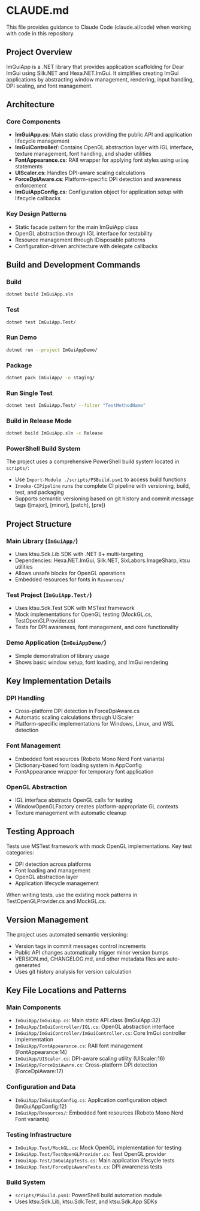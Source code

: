 # CLAUDE.md

This file provides guidance to Claude Code (claude.ai/code) when working with code in this repository.

## Project Overview

ImGuiApp is a .NET library that provides application scaffolding for Dear ImGui using Silk.NET and Hexa.NET.ImGui. It simplifies creating ImGui applications by abstracting window management, rendering, input handling, DPI scaling, and font management.

## Architecture

### Core Components
- **ImGuiApp.cs**: Main static class providing the public API and application lifecycle management
- **ImGuiController/**: Contains OpenGL abstraction layer with IGL interface, texture management, font handling, and shader utilities
- **FontAppearance.cs**: RAII wrapper for applying font styles using `using` statements
- **UIScaler.cs**: Handles DPI-aware scaling calculations
- **ForceDpiAware.cs**: Platform-specific DPI detection and awareness enforcement
- **ImGuiAppConfig.cs**: Configuration object for application setup with lifecycle callbacks

### Key Design Patterns
- Static facade pattern for the main ImGuiApp class
- OpenGL abstraction through IGL interface for testability
- Resource management through IDisposable patterns
- Configuration-driven architecture with delegate callbacks

## Build and Development Commands

### Build
```bash
dotnet build ImGuiApp.sln
```

### Test
```bash
dotnet test ImGuiApp.Test/
```

### Run Demo
```bash
dotnet run --project ImGuiAppDemo/
```

### Package
```bash
dotnet pack ImGuiApp/ -o staging/
```

### Run Single Test
```bash
dotnet test ImGuiApp.Test/ --filter "TestMethodName"
```

### Build in Release Mode
```bash
dotnet build ImGuiApp.sln -c Release
```

### PowerShell Build System
The project uses a comprehensive PowerShell build system located in `scripts/`:
- Use `Import-Module ./scripts/PSBuild.psm1` to access build functions
- `Invoke-CIPipeline` runs the complete CI pipeline with versioning, build, test, and packaging
- Supports semantic versioning based on git history and commit message tags ([major], [minor], [patch], [pre])

## Project Structure

### Main Library (`ImGuiApp/`)
- Uses ktsu.Sdk.Lib SDK with .NET 8+ multi-targeting
- Dependencies: Hexa.NET.ImGui, Silk.NET, SixLabors.ImageSharp, ktsu utilities
- Allows unsafe blocks for OpenGL operations
- Embedded resources for fonts in `Resources/`

### Test Project (`ImGuiApp.Test/`)
- Uses ktsu.Sdk.Test SDK with MSTest framework
- Mock implementations for OpenGL testing (MockGL.cs, TestOpenGLProvider.cs)
- Tests for DPI awareness, font management, and core functionality

### Demo Application (`ImGuiAppDemo/`)
- Simple demonstration of library usage
- Shows basic window setup, font loading, and ImGui rendering

## Key Implementation Details

### DPI Handling
- Cross-platform DPI detection in ForceDpiAware.cs
- Automatic scaling calculations through UIScaler
- Platform-specific implementations for Windows, Linux, and WSL detection

### Font Management
- Embedded font resources (Roboto Mono Nerd Font variants)
- Dictionary-based font loading system in AppConfig
- FontAppearance wrapper for temporary font application

### OpenGL Abstraction
- IGL interface abstracts OpenGL calls for testing
- WindowOpenGLFactory creates platform-appropriate GL contexts
- Texture management with automatic cleanup

## Testing Approach

Tests use MSTest framework with mock OpenGL implementations. Key test categories:
- DPI detection across platforms
- Font loading and management
- OpenGL abstraction layer
- Application lifecycle management

When writing tests, use the existing mock patterns in TestOpenGLProvider.cs and MockGL.cs.

## Version Management

The project uses automated semantic versioning:
- Version tags in commit messages control increments
- Public API changes automatically trigger minor version bumps
- VERSION.md, CHANGELOG.md, and other metadata files are auto-generated
- Uses git history analysis for version calculation

## Key File Locations and Patterns

### Main Components
- `ImGuiApp/ImGuiApp.cs`: Main static API class (ImGuiApp:32)
- `ImGuiApp/ImGuiController/IGL.cs`: OpenGL abstraction interface
- `ImGuiApp/ImGuiController/ImGuiController.cs`: Core ImGui controller implementation
- `ImGuiApp/FontAppearance.cs`: RAII font management (FontAppearance:14)
- `ImGuiApp/UIScaler.cs`: DPI-aware scaling utility (UIScaler:16)
- `ImGuiApp/ForceDpiAware.cs`: Cross-platform DPI detection (ForceDpiAware:17)

### Configuration and Data
- `ImGuiApp/ImGuiAppConfig.cs`: Application configuration object (ImGuiAppConfig:12)
- `ImGuiApp/Resources/`: Embedded font resources (Roboto Mono Nerd Font variants)

### Testing Infrastructure
- `ImGuiApp.Test/MockGL.cs`: Mock OpenGL implementation for testing
- `ImGuiApp.Test/TestOpenGLProvider.cs`: Test OpenGL provider
- `ImGuiApp.Test/ImGuiAppTests.cs`: Main application lifecycle tests
- `ImGuiApp.Test/ForceDpiAwareTests.cs`: DPI awareness tests

### Build System
- `scripts/PSBuild.psm1`: PowerShell build automation module
- Uses ktsu.Sdk.Lib, ktsu.Sdk.Test, and ktsu.Sdk.App SDKs